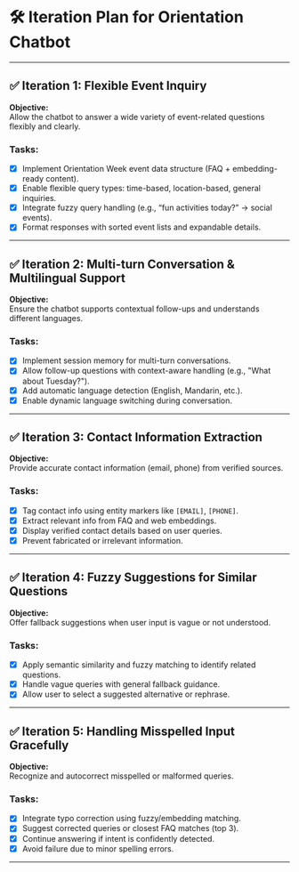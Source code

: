 # 🛠️ Iteration Plan for Orientation Chatbot

---

## ✅ Iteration 1: Flexible Event Inquiry

**Objective:**  
Allow the chatbot to answer a wide variety of event-related questions flexibly and clearly.

### Tasks:
- [x] Implement Orientation Week event data structure (FAQ + embedding-ready content).  
- [x] Enable flexible query types: time-based, location-based, general inquiries.  
- [x] Integrate fuzzy query handling (e.g., “fun activities today?” → social events).  
- [x] Format responses with sorted event lists and expandable details.

---

## ✅ Iteration 2: Multi-turn Conversation & Multilingual Support

**Objective:**  
Ensure the chatbot supports contextual follow-ups and understands different languages.

### Tasks:
- [x] Implement session memory for multi-turn conversations.  
- [x] Allow follow-up questions with context-aware handling (e.g., "What about Tuesday?").  
- [x] Add automatic language detection (English, Mandarin, etc.).  
- [x] Enable dynamic language switching during conversation.

---

## ✅ Iteration 3: Contact Information Extraction

**Objective:**  
Provide accurate contact information (email, phone) from verified sources.

### Tasks:
- [x] Tag contact info using entity markers like `[EMAIL]`, `[PHONE]`.  
- [x] Extract relevant info from FAQ and web embeddings.  
- [x] Display verified contact details based on user queries.  
- [x] Prevent fabricated or irrelevant information.

---

## ✅ Iteration 4: Fuzzy Suggestions for Similar Questions

**Objective:**  
Offer fallback suggestions when user input is vague or not understood.

### Tasks:
- [x] Apply semantic similarity and fuzzy matching to identify related questions.  
- [x] Handle vague queries with general fallback guidance. 
- [x] Allow user to select a suggested alternative or rephrase.

---

## ✅ Iteration 5: Handling Misspelled Input Gracefully

**Objective:**  
Recognize and autocorrect misspelled or malformed queries.

### Tasks:
- [x] Integrate typo correction using fuzzy/embedding matching.  
- [x] Suggest corrected queries or closest FAQ matches (top 3).  
- [x] Continue answering if intent is confidently detected.  
- [x] Avoid failure due to minor spelling errors.

---
